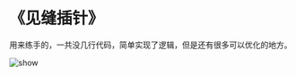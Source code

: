 # 《见缝插针》

用来练手的，一共没几行代码，简单实现了逻辑，但是还有很多可以优化的地方。



![show](D:\code\Unity\Unity-StickPin\png\show.png)



